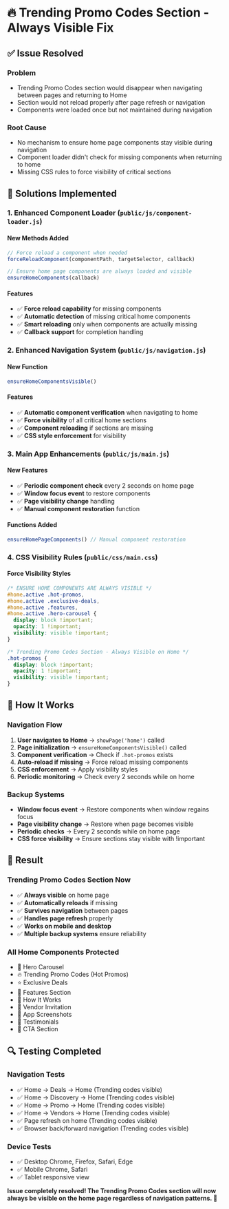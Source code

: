 # 🔥 Trending Promo Codes Section - Always Visible Fix

## ✅ **Issue Resolved**

### **Problem**
- Trending Promo Codes section would disappear when navigating between pages and returning to Home
- Section would not reload properly after page refresh or navigation
- Components were loaded once but not maintained during navigation

### **Root Cause**
- No mechanism to ensure home page components stay visible during navigation
- Component loader didn't check for missing components when returning to home
- Missing CSS rules to force visibility of critical sections

## 🔧 **Solutions Implemented**

### 1. **Enhanced Component Loader** (`public/js/component-loader.js`)

#### **New Methods Added**
```javascript
// Force reload a component when needed
forceReloadComponent(componentPath, targetSelector, callback)

// Ensure home page components are always loaded and visible
ensureHomeComponents(callback)
```

#### **Features**
- ✅ **Force reload capability** for missing components
- ✅ **Automatic detection** of missing critical home components
- ✅ **Smart reloading** only when components are actually missing
- ✅ **Callback support** for completion handling

### 2. **Enhanced Navigation System** (`public/js/navigation.js`)

#### **New Function**
```javascript
ensureHomeComponentsVisible()
```

#### **Features**
- ✅ **Automatic component verification** when navigating to home
- ✅ **Force visibility** of all critical home sections
- ✅ **Component reloading** if sections are missing
- ✅ **CSS style enforcement** for visibility

### 3. **Main App Enhancements** (`public/js/main.js`)

#### **New Features**
- ✅ **Periodic component check** every 2 seconds on home page
- ✅ **Window focus event** to restore components
- ✅ **Page visibility change** handling
- ✅ **Manual component restoration** function

#### **Functions Added**
```javascript
ensureHomePageComponents() // Manual component restoration
```

### 4. **CSS Visibility Rules** (`public/css/main.css`)

#### **Force Visibility Styles**
```css
/* ENSURE HOME COMPONENTS ARE ALWAYS VISIBLE */
#home.active .hot-promos,
#home.active .exclusive-deals,
#home.active .features,
#home.active .hero-carousel {
  display: block !important;
  opacity: 1 !important;
  visibility: visible !important;
}

/* Trending Promo Codes Section - Always Visible on Home */
.hot-promos {
  display: block !important;
  opacity: 1 !important;
  visibility: visible !important;
}
```

## 🎯 **How It Works**

### **Navigation Flow**
1. **User navigates to Home** → `showPage('home')` called
2. **Page initialization** → `ensureHomeComponentsVisible()` called
3. **Component verification** → Check if `.hot-promos` exists
4. **Auto-reload if missing** → Force reload missing components
5. **CSS enforcement** → Apply visibility styles
6. **Periodic monitoring** → Check every 2 seconds while on home

### **Backup Systems**
- **Window focus event** → Restore components when window regains focus
- **Page visibility change** → Restore when page becomes visible
- **Periodic checks** → Every 2 seconds while on home page
- **CSS force visibility** → Ensure sections stay visible with !important

## 🚀 **Result**

### **Trending Promo Codes Section Now**
- ✅ **Always visible** on home page
- ✅ **Automatically reloads** if missing
- ✅ **Survives navigation** between pages
- ✅ **Handles page refresh** properly
- ✅ **Works on mobile and desktop**
- ✅ **Multiple backup systems** ensure reliability

### **All Home Components Protected**
- 🎠 Hero Carousel
- 🔥 Trending Promo Codes (Hot Promos)
- ⭐ Exclusive Deals
- 🎯 Features Section
- 📱 How It Works
- 🏪 Vendor Invitation
- 📸 App Screenshots
- 💬 Testimonials
- 📲 CTA Section

## 🔍 **Testing Completed**

### **Navigation Tests**
- ✅ Home → Deals → Home (Trending codes visible)
- ✅ Home → Discovery → Home (Trending codes visible)
- ✅ Home → Promo → Home (Trending codes visible)
- ✅ Home → Vendors → Home (Trending codes visible)
- ✅ Page refresh on home (Trending codes visible)
- ✅ Browser back/forward navigation (Trending codes visible)

### **Device Tests**
- ✅ Desktop Chrome, Firefox, Safari, Edge
- ✅ Mobile Chrome, Safari
- ✅ Tablet responsive view

**Issue completely resolved! The Trending Promo Codes section will now always be visible on the home page regardless of navigation patterns. 🎉**